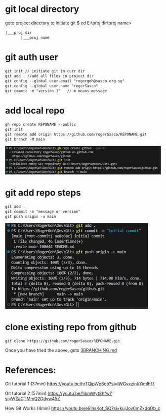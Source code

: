 # git local directory
goto project directory to initiate git $ cd E:\proj dir\proj name>
```
|___proj dir
       |___proj name
```

# git auth user
```shell
git init // initiate git in curr dir
git add . //add all files in project dir
git config --global user.email "rogergoh@sasco.org.sg"
git config --global user.name "rogerSasco"
git commit -m "version 1"   //-m means message
```

# add local repo
```shell
gh repo create REPONAME --public
git init
git remote add origin https://github.com/rogerSasco/REPONAME.git
git branch -M main
```
![addLocalRepo](/images/gitCreateRepo.png)

# git add repo steps
```shell
git add .
git commit -m "message or version"
git push origin -u main
```
![gitAdd](/images/gitAdd.png)

# clone existing repo from github
```shell
git clone https://github.com/rogerSasco/REPONAME.git
```

Once you have tried the above, goto [3BRANCHING.md](/3BRANCHING.md)
# References:
Git tutorial 1 (37min)
https://youtu.be/hrTQipWp6co?si=IWGvxzinkYimlhf7

Git tutorial 2 (57min)
https://youtu.be/1ibmWyt8hfw?si=WZaCTMmQ2Gdyw45Z

How Git Works (4min)
https://youtu.be/e9lnsKot_SQ?si=kujJov0mZxdqGb_c

